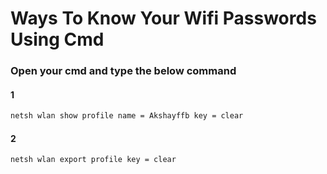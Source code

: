 # Ways To Know Your Wifi Passwords Using Cmd

### Open your cmd and type the below command

#### 1

```sh
netsh wlan show profile name = Akshayffb key = clear
```

#### 2

```sh
netsh wlan export profile key = clear
```
